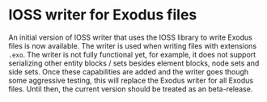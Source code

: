 # IOSS writer for Exodus files

An initial version of IOSS writer that uses the IOSS library to write Exodus
files is now available. The writer is used when writing files with extensions
`.exo`. The writer is not fully functional yet, for example, it does not support
serializing other entity blocks / sets besides element blocks, node sets
and side sets. Once these capabilities are added and the writer goes though some
aggressive testing, this will replace the Exodus writer for all Exodus files.
Until then, the current version should be treated as an beta-release.
